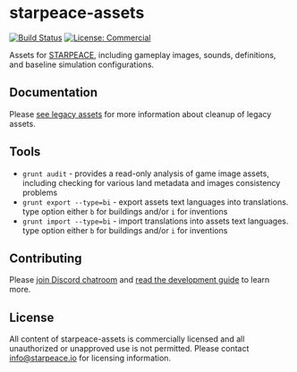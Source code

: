 
# starpeace-assets

[![Build Status](https://travis-ci.org/starpeace-project/starpeace-assets.svg)](https://travis-ci.org/starpeace-project/starpeace-assets)
[![License: Commercial](https://img.shields.io/badge/license-Commercial-yellowgreen.svg)](./LICENSE)

Assets for [STARPEACE](https://www.starpeace.io), including gameplay images, sounds, definitions, and baseline simulation configurations.

## Documentation

Please [see legacy assets](./LEGACY.md) for more information about cleanup of legacy assets.

## Tools

- ```grunt audit``` - provides a read-only analysis of game image assets, including checking for various land metadata and images consistency problems
- ```grunt export --type=bi``` - export assets text languages into translations. type option either ```b``` for buildings and/or ```i``` for inventions
- ```grunt import --type=bi``` - import translations into assets text languages. type option either ```b``` for buildings and/or ```i``` for inventions

## Contributing

Please [join Discord chatroom](https://discord.gg/TF9Bmsj) and [read the development guide](./DEVELOPMENT.md) to learn more.

## License

All content of starpeace-assets is commercially licensed and all unauthorized or unapproved use is not permitted. Please contact info@starpeace.io for licensing information.
